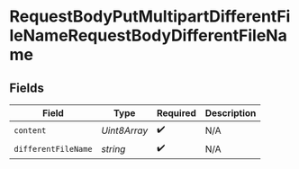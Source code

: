 # RequestBodyPutMultipartDifferentFileNameRequestBodyDifferentFileName


## Fields

| Field               | Type                | Required            | Description         |
| ------------------- | ------------------- | ------------------- | ------------------- |
| `content`           | *Uint8Array*        | :heavy_check_mark:  | N/A                 |
| `differentFileName` | *string*            | :heavy_check_mark:  | N/A                 |